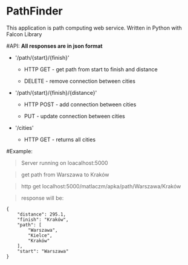 # PathFinder

This application is path computing web service.
Written in Python with Falcon Library

#API:
**All responses are in json format**
- '/path/{start}/{finish}'

  - HTTP GET - get path from start to finish and distance

  - DELETE - remove connection between cities
- '/path/{start}/{finish}/{distance}'

  - HTTP POST - add connection between cities 

  - PUT - update connection between cities
- '/cities'

  - HTTP GET - returns all cities
  
#Example: 
>Server running on loacalhost:5000

>get path from Warszawa to Kraków

>http get localhost:5000/matlaczm/apka/path/Warszawa/Kraków

>response will be:

    {
        "distance": 295.1, 
        "finish": "Kraków", 
        "path": [
            "Warszawa", 
            "Kielce", 
            "Kraków"
        ], 
        "start": "Warszawa"
    }
